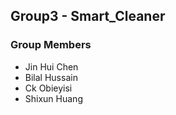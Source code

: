 ## Group3 - Smart_Cleaner


### Group Members 
- Jin Hui Chen 
- Bilal Hussain 
- Ck Obieyisi 
- Shixun Huang


